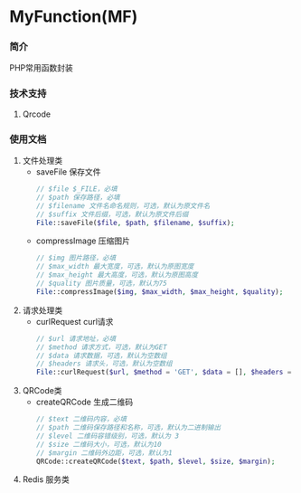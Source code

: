 # MyFunction(MF)

### 简介
PHP常用函数封装

### 技术支持
1. Qrcode


### 使用文档
1. 文件处理类
    + saveFile 保存文件
      ```php
      // $file $_FILE，必填
      // $path 保存路径，必填
      // $filename 文件名命名规则，可选，默认为原文件名
      // $suffix 文件后缀，可选，默认为原文件后缀
      File::saveFile($file, $path, $filename, $suffix);
      ``` 
    + compressImage 压缩图片
      ```php
      // $img 图片路径，必填
      // $max_width 最大宽度，可选，默认为原图宽度
      // $max_height 最大高度，可选，默认为原图高度
      // $quality 图片质量，可选，默认为75
      File::compressImage($img, $max_width, $max_height, $quality);
      ```
2. 请求处理类
   + curlRequest curl请求
      ```php
      // $url 请求地址，必填
      // $method 请求方式，可选，默认为GET
      // $data 请求数据，可选，默认为空数组
      // $headers 请求头，可选，默认为空数组
      File::curlRequest($url, $method = 'GET', $data = [], $headers = []);
      ```
3. QRCode类
   + createQRCode 生成二维码
      ```php
      // $text 二维码内容，必填
      // $path 二维码保存路径和名称，可选，默认为二进制输出
      // $level 二维码容错级别，可选，默认为 3
      // $size 二维码大小，可选，默认为10
      // $margin 二维码外边距，可选，默认为1
      QRCode::createQRCode($text, $path, $level, $size, $margin);
      ```
4. Redis 服务类
    